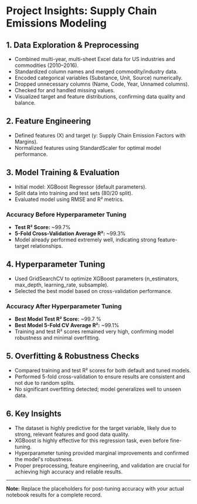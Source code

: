 # Project Insights: Supply Chain Emissions Modeling

## 1. Data Exploration & Preprocessing
- Combined multi-year, multi-sheet Excel data for US industries and commodities (2010–2016).
- Standardized column names and merged commodity/industry data.
- Encoded categorical variables (Substance, Unit, Source) numerically.
- Dropped unnecessary columns (Name, Code, Year, Unnamed columns).
- Checked for and handled missing values.
- Visualized target and feature distributions, confirming data quality and balance.

## 2. Feature Engineering
- Defined features (X) and target (y: Supply Chain Emission Factors with Margins).
- Normalized features using StandardScaler for optimal model performance.

## 3. Model Training & Evaluation
- Initial model: XGBoost Regressor (default parameters).
- Split data into training and test sets (80/20 split).
- Evaluated model using RMSE and R² metrics.

### Accuracy Before Hyperparameter Tuning
- **Test R² Score:** ~99.7%
- **5-Fold Cross-Validation Average R²:** ~99.3%
- Model already performed extremely well, indicating strong feature-target relationships.

## 4. Hyperparameter Tuning
- Used GridSearchCV to optimize XGBoost parameters (n_estimators, max_depth, learning_rate, subsample).
- Selected the best model based on cross-validation performance.

### Accuracy After Hyperparameter Tuning
- **Best Model Test R² Score:** ~99.7 %
- **Best Model 5-Fold CV Average R²:** ~99.1%
- Training and test R² scores remained very high, confirming model robustness and minimal overfitting.

## 5. Overfitting & Robustness Checks
- Compared training and test R² scores for both default and tuned models.
- Performed 5-fold cross-validation to ensure results are consistent and not due to random splits.
- No significant overfitting detected; model generalizes well to unseen data.

## 6. Key Insights
- The dataset is highly predictive for the target variable, likely due to strong, relevant features and good data quality.
- XGBoost is highly effective for this regression task, even before fine-tuning.
- Hyperparameter tuning provided marginal improvements and confirmed the model's robustness.
- Proper preprocessing, feature engineering, and validation are crucial for achieving high accuracy and reliable results.

---

**Note:** Replace the placeholders for post-tuning accuracy with your actual notebook results for a complete record.
